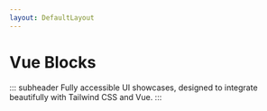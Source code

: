 ```yaml
---
layout: DefaultLayout
---
```


<FigmaLink />

<iconify-icon icon="logos:vue" class="mt-12 mb-6" height="48" />

# Vue Blocks

::: subheader
Fully accessible UI showcases, designed to integrate beautifully with Tailwind CSS and Vue.
:::

<ComponentList framework="vue"  type="blocks" hide-thumbnail/>
